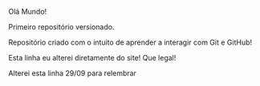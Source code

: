 Olá Mundo! 

 Primeiro repositório versionado.
 
 Repositório criado com o intuito de aprender a interagir com Git e GitHub!

Esta linha eu alterei diretamente do site! Que legal!

Alterei esta linha 29/09 para relembrar

